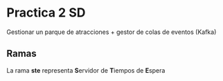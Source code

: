# Practica 2 SD

Gestionar un parque de atracciones + gestor de colas de eventos (Kafka)

## Ramas
La rama **ste** representa **S**ervidor de **T**iempos de **E**spera
